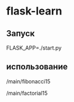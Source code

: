 # flask-learn

## Запуск
FLASK_APP=./start.py  

## использование
/main/fibonacci15
  
/main/factorial15
